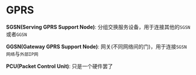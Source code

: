 # GPRS

**SGSN\(Serving GPRS Support Node\)**: 分组交换服务设备，用于连接其他的`SGSN`或者`GGSN`

**GGSN\(Gateway GPRS Support Node\)**: 网关\(不同网络间的门\)，用于连接`SGSN网络`与`外部IP网`

**PCU\(Packet Control Unit\)**: 只是一个硬件罢了

